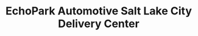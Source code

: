 ---
title: "EchoPark Automotive Salt Lake City Delivery Center"
url: /south-salt-lake/echopark-automotive-salt-lake-city-delivery-center/
shop: Autohaus
---
